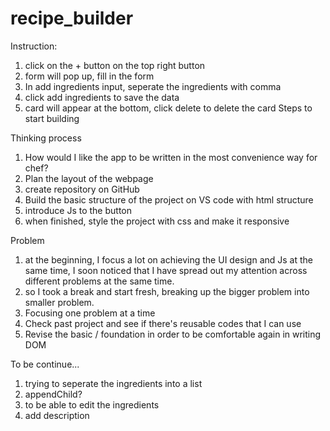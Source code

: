 # recipe_builder

Instruction:

1. click on the + button on the top right button
2. form will pop up, fill in the form
3. In add ingredients input, seperate the ingredients with comma
4. click add ingredients to save the data
5. card will appear at the bottom, click delete to delete the card
   Steps to start building

Thinking process

1. How would I like the app to be written in the most convenience way for chef?
2. Plan the layout of the webpage
3. create repository on GitHub
4. Build the basic structure of the project on VS code with html structure
5. introduce Js to the button
6. when finished, style the project with css and make it responsive

Problem

1. at the beginning, I focus a lot on achieving the UI design and Js at the same time, I soon noticed that I have spread out my attention across different problems at the same time.
2. so I took a break and start fresh, breaking up the bigger problem into smaller problem.
3. Focusing one problem at a time
4. Check past project and see if there's reusable codes that I can use
5. Revise the basic / foundation in order to be comfortable again in writing DOM

To be continue...

1. trying to seperate the ingredients into a list
2. appendChild?
3. to be able to edit the ingredients
4. add description
